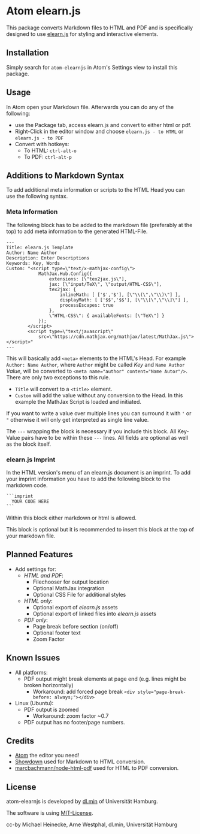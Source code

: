 # Atom elearn.js

This package converts Markdown files to HTML and PDF and is specifically
designed to use [elearn.js](https://github.com/elb-min-uhh/elearn.js) for styling
and interactive elements.

## Installation

Simply search for `atom-elearnjs` in Atom's Settings view to install this
package.

## Usage

In Atom open your Markdown file. Afterwards you can do any of the following:

* use the Package tab, access elearn.js and convert to either html or pdf.
* Right-Click in the editor window and choose `elearn.js - to HTML` or
`elearn.js - to PDF`
* Convert with hotkeys:
    * To HTML: `ctrl-alt-o`
    * To PDF: `ctrl-alt-p`

## Additions to Markdown Syntax

To add additional meta information or scripts to the HTML Head you can use the
following syntax.

### Meta Information

The following block has to be added to the markdown file (preferably at the top)
to add meta information to the generated HTML-File.

    ---
    Title: elearn.js Template
    Author: Name Author
    Description: Enter Descriptions
    Keywords: Key, Words
    Custom: "<script type=\"text/x-mathjax-config\">
                MathJax.Hub.Config({
                    extensions: [\"tex2jax.js\"],
                    jax: [\"input/TeX\", \"output/HTML-CSS\"],
                    tex2jax: {
                        inlineMath: [ ['$','$'], [\"\\(\",\"\\)\"] ],
                        displayMath: [ ['$$','$$'], [\"\\[\",\"\\]\"] ],
                        processEscapes: true
                    },
                    \"HTML-CSS\": { availableFonts: [\"TeX\"] }
                });
            </script>
            <script type=\"text/javascript\"
                src=\"https://cdn.mathjax.org/mathjax/latest/MathJax.js\"></script>"
    ---

This will basically add `<meta>` elements to the HTML's Head.
For example `Author: Name Author`, where `Author` might be called _Key_ and
`Name Author` _Value_, will be converted to
`<meta name="author" content="Name Autor"/>`. There are only two exceptions to
this rule.

* `Title` will convert to a `<title>` element.
* `Custom` will add the value without any conversion to the Head.
In this example the MathJax Script is loaded and initiated.

If you want to write a value over multiple lines you can surround it with `'`
or `"` otherwise it will only get interpreted as single line value.

The `---` wrapping the block is necessary if you include this block.
All Key-Value pairs have to be within these `---` lines.
All fields are optional as well as the block itself.


### elearn.js Imprint

In the HTML version's menu of an elearn.js document is an imprint. To add your
imprint information you have to add the following block to the markdown code.

    ```imprint
      YOUR CODE HERE
    ```

Within this block either markdown or html is allowed.

This block is optional but it is recommended to insert this block at the top of
your markdown file.

## Planned Features

* Add settings for:
    * _HTML and PDF_:
        * Filechooser for output location
        * Optional MathJax integration
        * Optional CSS File for additional styles
    * _HTML only_:
        * Optional export of _elearn.js_ assets
        * Optional export of linked files into _elearn.js_ assets
    * _PDF only_:
        * Page break before section (on/off)
        * Optional footer text
        * Zoom Factor

## Known Issues

* All platforms:
    * PDF output might break elements at page end (e.g. lines might be broken
        horizontally)
        * Workaround: add forced page break `<div style="page-break-before: always;"></div>`
* Linux (Ubuntu):
    * PDF output is zoomed
        * Workaround: zoom factor ~0.7
    * PDF output has no footer/page numbers.

## Credits

* [Atom](https://atom.io) the editor you need!
* [Showdown](http://showdownjs.com/) used for Markdown to HTML conversion.
* [marcbachmann/node-html-pdf](https://github.com/marcbachmann/node-html-pdf)
used for HTML to PDF conversion.

## License

atom-elearnjs is developed by
[dl.min](https://www.min.uni-hamburg.de/studium/digitalisierung-lehre/ueber-uns.html)
of Universität Hamburg.

The software is using [MIT-License](http://opensource.org/licenses/mit-license.php).

cc-by Michael Heinecke, Arne Westphal, dl.min, Universität Hamburg
